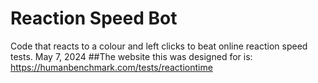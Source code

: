# Reaction Speed Bot
Code that reacts to a colour and left clicks to beat online reaction speed tests.  May ‎7, ‎2024
##The website this was designed for is: https://humanbenchmark.com/tests/reactiontime
